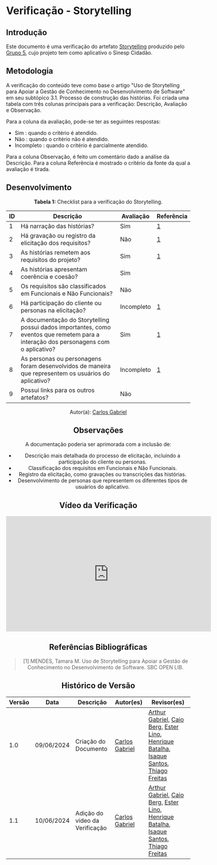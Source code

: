 # Verificação - Storytelling

## Introdução

Este documento é uma verificação do artefato [Storytelling](https://github.com/Requisitos-de-Software/2024.1-Sinesp_Cidadao/blob/main/docs/elicitacao/tecnicas/storytelling.md) produzido pelo [Grupo 5](https://github.com/Requisitos-de-Software/2024.1-Sinesp_Cidadao), cujo projeto tem como aplicativo o Sinesp Cidadão. 

## Metodologia


A verificação do conteúdo teve como base o artigo "Uso de Storytelling para Apoiar a Gestão de Conhecimento no Desenvolvimento de Software" em seu subtópico 3.1. Processo de construção das histórias.
Foi criada uma tabela com três colunas principais para a verificação: Descrição, Avaliação e Observação.  

Para a coluna da avaliação, pode-se ter as seguintes respostas:
- Sim : quando o critério é atendido.
- Não : quando o critério não é atendido.
- Incompleto : quando o critério é parcialmente atendido.

Para a coluna Observação, é feito um comentário dado a análise da Descrição.
Para a coluna Referẽncia é mostrado o critério da fonte da qual a avaliação é tirada.

## Desenvolvimento

<font><p style="text-align: center">**Tabela 1:** Checklist para a verificação do Storytelling.</p></font>


| ID  | Descrição                                                                                                                                  | Avaliação  | Referência |
|-----|--------------------------------------------------------------------------------------------------------------------------------------------|------------|------------|
| 1   | Há narração das histórias?                                                                                                                 | Sim        | [1](#ancora1) |
| 2   | Há gravação ou registro da elicitação dos requisitos?                                                                                      | Não        | [1](#ancora1) |
| 3   | As histórias remetem aos requisitos do projeto?                                                                                            | Sim        | [1](#ancora1) |
| 4   | As histórias apresentam coerência e coesão?                                                                                                | Sim        |            |
| 5  | Os requisitos são classificados em Funcionais e Não Funcionais?                                                                            | Não        |            |
| 6  | Há participação do cliente ou personas na elicitação?                                                                                      | Incompleto | [1](#ancora1) |
| 7  | A documentação do Storytelling possui dados importantes, como eventos que remetem para a interação dos personagens com o aplicativo?    | Sim        | [1](#ancora1) |
| 8  | As personas ou personagens foram desenvolvidos de maneira que representem os usuários do aplicativo?                                     | Incompleto | [1](#ancora1) |
| 9  | Possui links para os outros artefatos?                                                                                                     | Não        |            |


<div align="center">Autor(a): <a href="https://github.com/TheCarlosRamos">Carlos Gabriel</a>



## Observações

A documentação poderia ser aprimorada com a inclusão de:
- Descrição mais detalhada do processo de elicitação, incluindo a participação do cliente ou personas.
- Classificação dos requisitos em Funcionais e Não Funcionais.
- Registro da elicitação, como gravações ou transcrições das histórias.
- Desenvolvimento de personas que representem os diferentes tipos de usuários do aplicativo.

## Vídeo da Verificação

<iframe width="560" height="315" src="https://www.youtube.com/embed/qoxGwBeqdtE" frameborder="0" allow="accelerometer; autoplay; clipboard-write; encrypted-media; gyroscope; picture-in-picture" allowfullscreen></iframe>


## Referências Bibliográficas 

> [1] MENDES, Tamara M. Uso de Storytelling para Apoiar a Gestão de Conhecimento no Desenvolvimento de Software. SBC OPEN LIB. 


## Histórico de Versão

|Versão  | Data | Descrição | Autor(es) | Revisor(es) |
| -------- | ------ | ------ | ---------- | ---------- |
|1.0 | 09/06/2024 | Criação do Documento | [Carlos Gabriel](https://github.com/TheCarlosRamos) |  [Arthur Gabriel](https://github.com/ArthurGabrieel), [Caio Berg](https://github.com/Caio-bergbjj), [Ester Lino](https://github.com/esteerlino), [Henrique Batalha](https://github.com/HeBatalha), [Isaque Santos](https://github.com/IsaqueSH), [Thiago Freitas](https://github.com/thiagorfreitas)  |
|1.1 | 10/06/2024 | Adição do vídeo da Verificação | [Carlos Gabriel](https://github.com/TheCarlosRamos) |  [Arthur Gabriel](https://github.com/ArthurGabrieel), [Caio Berg](https://github.com/Caio-bergbjj), [Ester Lino](https://github.com/esteerlino), [Henrique Batalha](https://github.com/HeBatalha), [Isaque Santos](https://github.com/IsaqueSH), [Thiago Freitas](https://github.com/thiagorfreitas)  |
